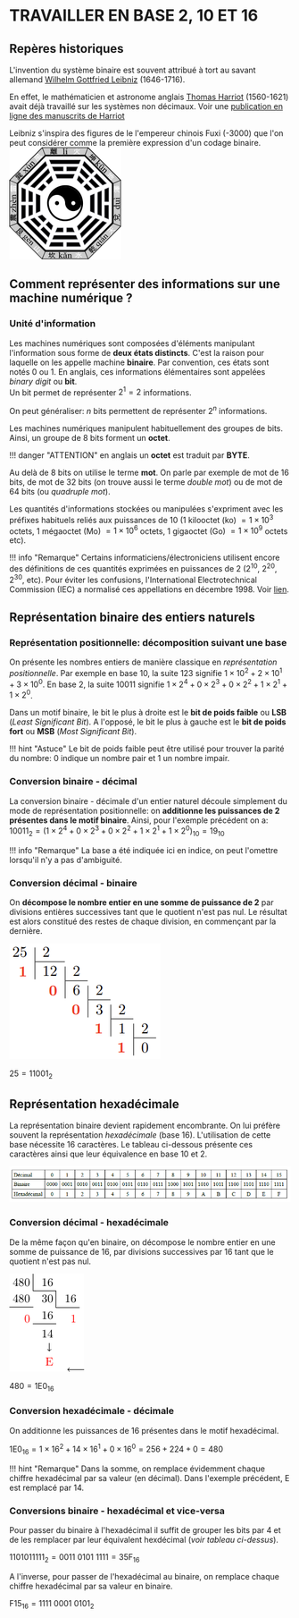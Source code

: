 TRAVAILLER EN BASE 2, 10 ET 16
============================

## Repères historiques
L'invention du système binaire est souvent attribué à tort au savant allemand [Wilhelm Gottfried Leibniz](https://fr.wikipedia.org/wiki/Gottfried_Wilhelm_Leibniz#Syst%C3%A8me_binaire) (1646-1716). 

En effet, le mathématicien et astronome anglais [Thomas Harriot](https://images.math.cnrs.fr/L-edition-electronique-des-manuscrits-de-Thomas-Harriot-1560-1621) (1560-1621) avait déjà travaillé sur les systèmes non décimaux. Voir une [publication en ligne des manuscrits de Harriot](https://digilib.mpiwg-berlin.mpg.de/digitallibrary/jquery/digilib.html?fn=/permanent/library/TRMFCPMB/pageimg&pn=693&ww=0.7143&wh=0.7143) 

Leibniz s'inspira des figures de le l'empereur chinois Fuxi (-3000) que l'on peut considérer comme la première expression d'un codage binaire.  
![Trigramme](img/trigramme_200px.png)

## Comment représenter des informations sur une machine numérique ? 
### Unité d'information
Les machines numériques sont composées d'éléments manipulant l'information sous forme de **deux états distincts**. C'est la raison pour laquelle on les appelle machine **binaire**. Par convention, ces états sont notés $0$ ou $1$. En anglais, ces informations élémentaires sont appelées *binary digit* ou **bit**.  
Un bit permet de représenter $2^1=2$ informations.  

On peut généraliser: $n$ bits permettent de représenter $2^n$ informations. 

Les machines numériques manipulent habituellement des groupes de bits. Ainsi, un groupe de 8 bits forment un **octet**.  

!!! danger "ATTENTION"
    en anglais un **octet** est traduit par **BYTE**. 
    
Au delà de 8 bits on utilise le terme **mot**. On parle par exemple de mot de 16 bits, de mot de 32 bits (on trouve aussi le terme *double mot*) ou de mot de 64 bits (ou *quadruple mot*).

Les quantités d'informations stockées ou manipulées s'expriment avec les préfixes habituels reliés aux puissances de 10 (1 kilooctet (ko) $= 1\times10^3$ octets, 1 mégaoctet (Mo) $= 1\times10^6$ octets, 1 gigaoctet (Go) $= 1\times10^9$ octets etc).  

!!! info "Remarque"
    Certains informaticiens/électroniciens utilisent encore des définitions de ces quantités exprimées en puissances de 2 ($2^{10}$, $2^{20}$, $2^{30}$, etc). Pour éviter les confusions, l'International Electrotechnical Commission (IEC) a normalisé ces appellations en décembre 1998. Voir [lien](https://physics.nist.gov/cuu/Units/binary.html).

## Représentation binaire des entiers naturels
###  Représentation positionnelle: décomposition suivant une base
On présente les nombres entiers de manière classique en *représentation positionnelle*. Par exemple en base 10, la suite 123 signifie $1\times 10^2+2\times 10^1+3\times 10^0$. En base 2, la suite 10011 signifie $1\times 2^4+0\times 2^3+0\times 2^2+1\times 2^1+1\times 2^0$.  

Dans un motif binaire, le bit le plus à droite est le **bit de poids faible** ou **LSB** (*Least Significant Bit*). A l'opposé, le bit le plus à gauche est le **bit de poids fort** ou **MSB** (*Most Significant Bit*). 

!!! hint "Astuce"
    Le bit de poids faible peut être utilisé pour trouver la parité du nombre: $0$ indique un nombre pair et $1$ un nombre impair.

### Conversion binaire - décimal 
La conversion binaire - décimale d'un entier naturel découle simplement du mode de représentation positionnelle: on **additionne les puissances de 2 présentes dans le motif binaire**. Ainsi, pour l'exemple précédent on a:  
$10011_2=(1\times 2^4+0\times 2^3+0\times 2^2+1\times 2^1+1\times 2^0)_{10}=19_{10}$  

!!! info "Remarque"
    La base a été indiquée ici en indice, on peut l'omettre lorsqu'il n'y a pas d'ambiguité.

### Conversion décimal - binaire
On **décompose le nombre entier en une somme de puissance de 2** par divisions 
entières successives tant que le quotient n'est pas nul. Le résultat est 
alors constitué des restes de chaque division, en commençant par la dernière.  

![exemple25](img/exemple25.png)  

$25=11001_2$  

## Représentation hexadécimale
La représentation binaire devient rapidement encombrante. On lui préfère souvent la représentation *hexadécimale* (base 16). L'utilisation de cette base nécessite 16 caractères. Le tableau ci-dessous présente ces caractères ainsi que leur équivalence en base 10 et 2.  

![Caractères hexadécimaux](img/hexa.png)

### Conversion décimal - hexadécimale
De la même façon qu'en binaire, on décompose le nombre entier en une somme de 
puissance de 16, par divisions successives par 16 tant que le quotient n'est pas nul.  

![base1016](img/base1016.png)

$480=1\mathrm{E}0_{16}$

### Conversion hexadécimale - décimale
On additionne les puissances de 16 présentes dans le motif hexadécimal.  

$1\mathrm{E}0_{16}=1\times 16^2+14\times 16^1+0\times 16^0=256+224+0=480$  

!!! hint "Remarque"
    Dans la somme, on remplace évidemment chaque chiffre hexadécimal par sa valeur
    (en décimal). Dans l'exemple précédent, $\mathrm{E}$ est remplacé par 14.

### Conversions binaire - hexadécimal et vice-versa
Pour passer du binaire à l'hexadécimal il suffit de grouper les bits par 4 et de 
les remplacer par leur équivalent hexdécimal (*voir tableau ci-dessus*).  

$1101011111_2=0011\ 0101\ 1111=35\mathrm{F}_{16}$

A l'inverse, pour passer de l'hexadécimal au binaire, on remplace chaque 
chiffre hexadécimal par sa valeur en binaire.

$\mathrm{F}15_{16}=1111\ 0001\ 0101_2$
